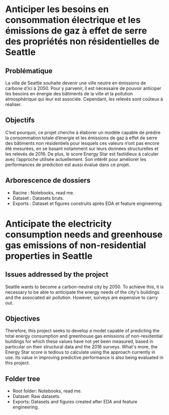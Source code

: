 # Anticiper les besoins en consommation électrique et les émissions de gaz à effet de serre des propriétés non résidentielles de Seattle

## Problématique 

La ville de Seattle souhaite devenir une ville neutre en émissions de carbone d’ici à 2050. Pour y parvenir, il est nécessaire de pouvoir anticiper les besoins en énergie des bâtiments de la ville et la pollution atmosphérique qui leur est associée. Cependant, les relevés sont coûteux à réaliser.

## Objectifs

C’est pourquoi, ce projet cherche à élaborer un modèle capable de prédire la consommation totale d’énergie et les émissions de gaz à effet de serre des bâtiments non résidentiels pour lesquels ces valeurs n’ont pas encore été mesurées, en se basant notamment sur leurs données structurelles et les relevés de 2016.
De plus, le score Energy Star est fastidieux à calculer avec l’approche utilisée actuellement. Son intérêt pour améliorer les performances de prédiction est aussi évalué dans ce projet.

## Arborescence de dossiers

- Racine : Notebooks, read me.
- Dataset : Datasets bruts.
- Exports : Dataset et figures construits après EDA et feature engineering.



# Anticipate the electricity consumption needs and greenhouse gas emissions of non-residential properties in Seattle

## Issues addressed by the project 

Seattle wants to become a carbon-neutral city by 2050. To achieve this, it is necessary to be able to anticipate the energy needs of the city's buildings and the associated air pollution. However, surveys are expensive to carry out.

## Objectives

Therefore, this project seeks to develop a model capable of predicting the total energy consumption and greenhouse gas emissions of non-residential buildings for which these values have not yet been measured, based in particular on their structural data and the 2016 surveys.
What's more, the Energy Star score is tedious to calculate using the approach currently in use. Its value in improving predictive performance is also being evaluated in this project.

## Folder tree

- Root folder: Notebooks, read me.
- Dataset: Raw datasets.
- Exports: Datasets and figures created after EDA and feature engineering.